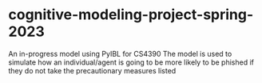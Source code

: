 # cognitive-modeling-project-spring-2023
An in-progress model using PyIBL for CS4390
The model is used to simulate how an individual/agent is going to be more likely to be phished 
if they do not take the precautionary measures listed
